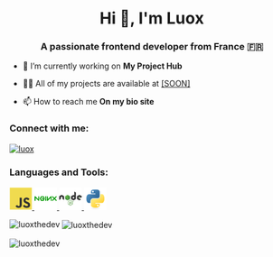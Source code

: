 <h1 align="center">Hi 👋, I'm Luox</h1>
<h3 align="center">A passionate frontend developer from France 🇫🇷</h3>

- 🔭 I’m currently working on **My Project Hub**

- 👨‍💻 All of my projects are available at [[SOON]]([SOON])

- 📫 How to reach me **On my bio site**

<h3 align="left">Connect with me:</h3>
<p align="left">
<a href="https://www.youtube.com/c/luox" target="blank"><img align="center" src="https://raw.githubusercontent.com/rahuldkjain/github-profile-readme-generator/master/src/images/icons/Social/youtube.svg" alt="luox" height="30" width="40" /></a>
</p>

<h3 align="left">Languages and Tools:</h3>
<p align="left"> <a href="https://developer.mozilla.org/en-US/docs/Web/JavaScript" target="_blank" rel="noreferrer"> <img src="https://raw.githubusercontent.com/devicons/devicon/master/icons/javascript/javascript-original.svg" alt="javascript" width="40" height="40"/> </a> <a href="https://www.nginx.com" target="_blank" rel="noreferrer"> <img src="https://raw.githubusercontent.com/devicons/devicon/master/icons/nginx/nginx-original.svg" alt="nginx" width="40" height="40"/> </a> <a href="https://nodejs.org" target="_blank" rel="noreferrer"> <img src="https://raw.githubusercontent.com/devicons/devicon/master/icons/nodejs/nodejs-original-wordmark.svg" alt="nodejs" width="40" height="40"/> </a> <a href="https://www.python.org" target="_blank" rel="noreferrer"> <img src="https://raw.githubusercontent.com/devicons/devicon/master/icons/python/python-original.svg" alt="python" width="40" height="40"/> </a> </p>

<p><img align="left" src="https://github-readme-stats.vercel.app/api/top-langs?username=luoxthedev&show_icons=true&locale=en&layout=compact" alt="luoxthedev" /></p>

<p>&nbsp;<img align="center" src="https://github-readme-stats.vercel.app/api?username=luoxthedev&show_icons=true&locale=en" alt="luoxthedev" /></p>

<p><img align="center" src="https://github-readme-streak-stats.herokuapp.com/?user=luoxthedev&" alt="luoxthedev" /></p>
